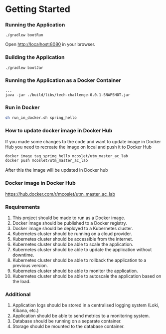 # Getting Started

### Running the Application

```
./gradlew bootRun
```

Open [http://localhost:8080](http://localhost:8080) in your browser.

### Building the Application

```
./gradlew bootJar
```

### Running the Application as a Docker Container

```
...
java -jar ./build/libs/tech-challenge-0.0.1-SNAPSHOT.jar
```

### Run in Docker
```bash
sh run_in_docker.sh spring_hello
```

### How to update docker image in Docker Hub
If you made some changes to the code and want to update image in Docker Hub 
you need to recreate the image on local and push it to Docker Hub

```bash
docker image tag spring_hello mcoslet/utm_master_ac_lab
docker push mcoslet/utm_master_ac_lab                  
```
After this the image will be updated in Docker hub

### Docker image in Docker Hub
https://hub.docker.com/r/mcoslet/utm_master_ac_lab

### Requirements

1. This project should be made to run as a Docker image.
2. Docker image should be published to a Docker registry.
3. Docker image should be deployed to a Kubernetes cluster.
4. Kubernetes cluster should be running on a cloud provider.
5. Kubernetes cluster should be accessible from the internet.
6. Kubernetes cluster should be able to scale the application.
7. Kubernetes cluster should be able to update the application without downtime.
8. Kubernetes cluster should be able to rollback the application to a previous version.
9. Kubernetes cluster should be able to monitor the application.
10. Kubernetes cluster should be able to autoscale the application based on the load.

### Additional
1. Application logs should be stored in a centralised logging system (Loki, Kibana, etc.)
2. Application should be able to send metrics to a monitoring system.
3. Database should be running on a separate container.
4. Storage should be mounted to the database container.
